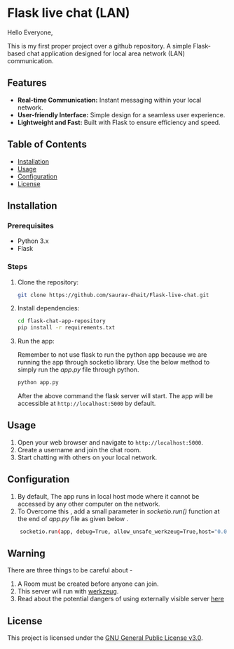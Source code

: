 # Flask live chat (LAN)  


Hello Everyone,


This is my first proper project over a github repository.
A simple Flask-based chat application designed for local area network (LAN) communication.

## Features

- **Real-time Communication:** Instant messaging within your local network.
- **User-friendly Interface:** Simple design for a seamless user experience.
- **Lightweight and Fast:** Built with Flask to ensure efficiency and speed.


## Table of Contents

- [Installation](#installation)
- [Usage](#usage)
- [Configuration](#configuration)
- [License](#license)

## Installation

### Prerequisites

- Python 3.x
- Flask

### Steps

1. Clone the repository:

    ```bash
    git clone https://github.com/saurav-dhait/Flask-live-chat.git
    ```

2. Install dependencies:

    ```bash
    cd flask-chat-app-repository
    pip install -r requirements.txt
    ```

3. Run the app:
   
   Remember to not use flask to run the python app because we are running the app through socketio library.
   Use the below method to simply run the _app.py_ file through python.

    ```bash
    python app.py
    ```
    After the above command the flask server will start.
    The app will be accessible at `http://localhost:5000` by default.

## Usage

1. Open your web browser and navigate to `http://localhost:5000`.
2. Create a username and join the chat room.
3. Start chatting with others on your local network.

## Configuration

1. By default, The app runs in local host mode where it cannot be accessed by any other computer on the network.
2. To Overcome this , add a small parameter in _socketio.run()_ function at the end of _app.py_ file as given below .
```bash
    socketio.run(app, debug=True, allow_unsafe_werkzeug=True,host="0.0.0.0")
```
## Warning
There are three things to be careful about - 
1. A Room must be created before anyone can join.
2. This server will run with [werkzeug](https://flask-socketio.readthedocs.io/en/latest/getting_started.html#initialization).
3. Read about the potential dangers of  using externally visible server [here](https://flask.palletsprojects.com/en/3.0.x/quickstart/)

## License

This project is licensed under the [GNU General Public License v3.0](LICENSE).

